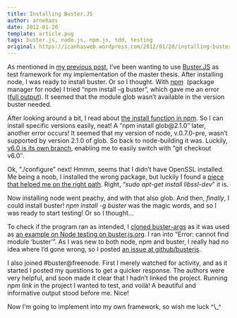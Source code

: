 ```yaml
---
title: Installing Buster.JS
author: arnehass
date: 2012-01-20
template: article.pug
tags: buster.js, node.js, npm.js, tdd, testing
original: https://icanhasweb.wordpress.com/2012/01/20/installing-buster-js/
---
```


<p>As mentioned in <a title="“/usr/bin/ld: cannot find -lz” when building&nbsp;node.js" href="http://icanhasweb.wordpress.com/2012/01/19/usrbinld-cannot-find-lz-when-building-node-js/">my previous post</a>, I’ve been wanting to use <a href="http://busterjs.org/">Buster.JS</a>&nbsp;as test framework for my implementation of the master thesis. After installing node, I was ready to install buster. Or so I thought. With&nbsp;<a href="http://npmjs.org/">npm</a>&nbsp;&nbsp;(package manager for node)&nbsp;I tried “npm install -g buster”, which gave me an error (<a href="http://snipt.org/wgpon2">full output</a>). It seemed that the module glob wasn’t available in the version buster needed.</p>
<span class="more"></span>
<p>After looking around a bit, I read about <a href="http://npmjs.org/doc/install.html">the install function in npm</a>. So I can install specific versions easily, neat! A “npm install glob@2.1.0″ later, another error occurs! It seemed that my version of node, v.0.7.0-pre, wasn’t supported by version 2.1.0 of glob. So back to node-building it was. Luckily, <a href="https://github.com/joyent/node/tree/v0.6">v6.0 is its own branch</a>, enabling me to easily switch with “git checkout v6.0″.</p>
<p>Ok, “./configure” next! Hmmm, seems that I didn’t have OpenSSL installed. Me being a noob, I installed the wrong package, but luckily I found a <a href="http://erikeldridge.wordpress.com/2010/10/21/getting-started-with-node-js/">piece that helped me on the right path</a>. Right, “<em>sudo apt-get install libssl-dev</em>” it is.</p>
<p>Now installing node went peachy, and with that also glob. And then, <em>finally</em>, I could install buster! <em>npm install -g buster</em> was the magic words, and so I was ready to start testing! Or so I thought…</p>
<p>To check if the program ran as intended, I <a href="https://github.com/busterjs/buster-args">cloned buster-args</a> as it was used as <a href="http://busterjs.org/docs/overview/">an example on Node testing on buster.js.org</a>. I ran into “Error: cannot find module ‘buster’”. As I was new to both node, npm and buster, I really had no idea where I’d gone wrong, so I posted <a href="https://github.com/busterjs/buster/issues/58">an issue at github/busterjs</a>.</p>
<p>I also joined #buster@freenode. First I merely watched for activity, and as it started I posted my questions to get a quicker response. The authors were very helpful, and soon made it clear that I hadn’t linked the project. Running <em>npm link</em>&nbsp;in the project I wanted to test, and voilà! A beautiful and informative output stood before me. Nice!</p>
<p>Now I’m going to implement into my own framework, so wish me luck ^\_^</p>
